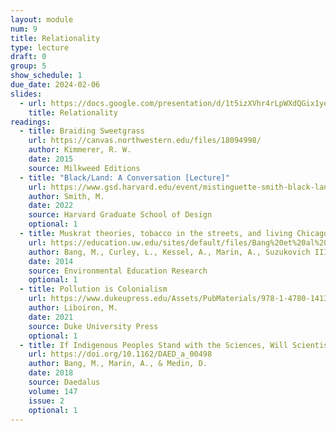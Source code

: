 ```yaml
---
layout: module
num: 9
title: Relationality
type: lecture
draft: 0
group: 5
show_schedule: 1
due_date: 2024-02-06
slides:
  - url: https://docs.google.com/presentation/d/1t5izXVhr4rLpWXdQGix1yej0lFT6ERwtejNPtZ1kFE4/edit?usp=sharing
    title: Relationality
readings:
  - title: Braiding Sweetgrass
    url: https://canvas.northwestern.edu/files/18094998/
    author: Kimmerer, R. W.
    date: 2015
    source: Milkweed Editions
  - title: "Black/Land: A Conversation [Lecture]"
    url: https://www.gsd.harvard.edu/event/mistinguette-smith-black-land-a-conversation/
    author: Smith, M.
    date: 2022
    source: Harvard Graduate School of Design
    optional: 1
  - title: Muskrat theories, tobacco in the streets, and living Chicago as Indigenous land
    url: https://education.uw.edu/sites/default/files/Bang%20et%20al%202014%20Muskrat%20Theories.pdf
    author: Bang, M., Curley, L., Kessel, A., Marin, A., Suzukovich III, E. S., & Strack, G.
    date: 2014
    source: Environmental Education Research
    optional: 1
  - title: Pollution is Colonialism
    url: https://www.dukeupress.edu/Assets/PubMaterials/978-1-4780-1413-3_601.pdf
    author: Liboiron, M.
    date: 2021
    source: Duke University Press
    optional: 1
  - title: If Indigenous Peoples Stand with the Sciences, Will Scientists Stand with Us?
    url: https://doi.org/10.1162/DAED_a_00498
    author: Bang, M., Marin, A., & Medin, D.
    date: 2018
    source: Daedalus
    volume: 147
    issue: 2
    optional: 1
---
```

